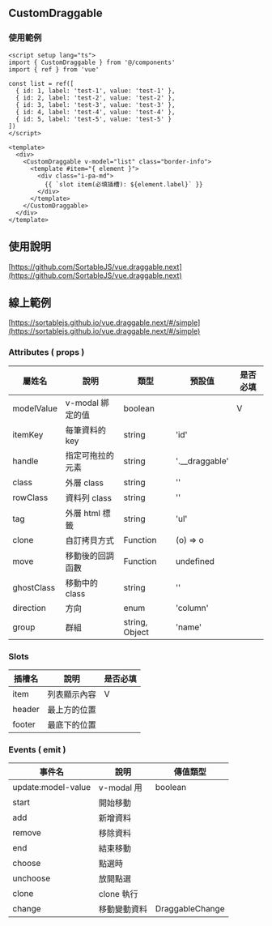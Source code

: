 ## CustomDraggable

### 使用範例

```vue
<script setup lang="ts">
import { CustomDraggable } from '@/components'
import { ref } from 'vue'

const list = ref([
  { id: 1, label: 'test-1', value: 'test-1' },
  { id: 2, label: 'test-2', value: 'test-2' },
  { id: 3, label: 'test-3', value: 'test-3' },
  { id: 4, label: 'test-4', value: 'test-4' },
  { id: 5, label: 'test-5', value: 'test-5' }
])
</script>

<template>
  <div>
    <CustomDraggable v-model="list" class="border-info">
      <template #item="{ element }">
        <div class="i-pa-md">
          {{ `slot item(必填插槽): ${element.label}` }}
        </div>
      </template>
    </CustomDraggable>
  </div>
</template>
```

## 使用說明

[https://github.com/SortableJS/vue.draggable.next](https://github.com/SortableJS/vue.draggable.next)

## 線上範例

[https://sortablejs.github.io/vue.draggable.next/#/simple](https://sortablejs.github.io/vue.draggable.next/#/simple)

### Attributes ( props )

| 屬姓名     | 說明             | 類型           | 預設值           | 是否必填 |
| ---------- | ---------------- | -------------- | ---------------- | -------- |
| modelValue | v-modal 綁定的值 | boolean        |                  | V        |
| itemKey    | 每筆資料的 key   | string         | 'id'             |          |
| handle     | 指定可拖拉的元素 | string         | '.\_\_draggable' |          |
| class      | 外層 class       | string         | ''               |          |
| rowClass   | 資料列 class     | string         | ''               |          |
| tag        | 外層 html 標籤   | string         | 'ul'             |          |
| clone      | 自訂拷貝方式     | Function       | (o) => o         |          |
| move       | 移動後的回調函數 | Function       | undefined        |          |
| ghostClass | 移動中的 class   | string         | ''               |          |
| direction  | 方向             | enum           | 'column'         |          |
| group      | 群組             | string, Object | 'name'           |          |

### Slots

| 插槽名 | 說明         | 是否必填 |
| ------ | ------------ | -------- |
| item   | 列表顯示內容 | V        |
| header | 最上方的位置 |          |
| footer | 最底下的位置 |          |

### Events ( emit )

| 事件名            | 說明         | 傳值類型        |
| ----------------- | ------------ | --------------- |
| update:model-value | v-modal 用   | boolean         |
| start             | 開始移動     |                 |
| add               | 新增資料     |                 |
| remove            | 移除資料     |                 |
| end               | 結束移動     |                 |
| choose            | 點選時       |                 |
| unchoose          | 放開點選     |                 |
| clone             | clone 執行   |                 |
| change            | 移動變動資料 | DraggableChange |
